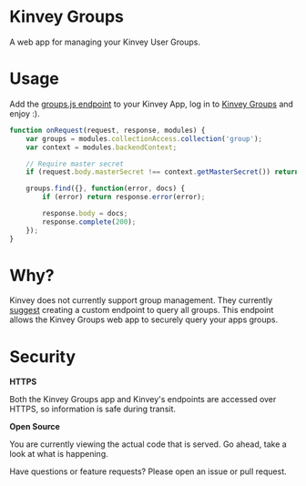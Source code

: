 Kinvey Groups
=============
A web app for managing your Kinvey User Groups.


# Usage

Add the [groups.js endpoint](https://github.com/GravityJack/kinvey-groups/blob/master/groups.js) to your Kinvey App, log in to [Kinvey Groups]() and enjoy :).

```javascript
function onRequest(request, response, modules) {
    var groups = modules.collectionAccess.collection('group');
    var context = modules.backendContext;

    // Require master secret
    if (request.body.masterSecret !== context.getMasterSecret()) return response.error("Invalid master secret.");

    groups.find({}, function(error, docs) {
        if (error) return response.error(error);

        response.body = docs;
        response.complete(200);
    });
}
```

# Why?

Kinvey does not currently support group management.
They currently [suggest](https://support.kinvey.com/discussion/200921477/list-groups) creating a custom endpoint to query all groups.
This endpoint allows the Kinvey Groups web app to securely query your apps groups.

# Security

**HTTPS**

Both the Kinvey Groups app and Kinvey's endpoints are accessed over HTTPS, so information is safe during transit.

**Open Source**

You are currently viewing the actual code that is served.
Go ahead, take a look at what is happening.

Have questions or feature requests? Please open an issue or pull request.
